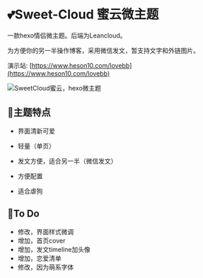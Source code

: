 # 💕Sweet-Cloud 蜜云微主题

一款hexo情侣微主题。后端为Leancloud。

为方便你的另一半操作博客，采用微信发文，暂支持文字和外链图片。

演示站: [https://www.heson10.com/lovebb](https://www.heson10.com/lovebb)

![SweetCloud蜜云，hexo微主题](https://cdn.jsdelivr.net/gh/heson10/pic@master/pic/20201110231901.png)

## 🎁主题特点

- 界面清新可爱

- 轻量（单页）

- 发文方便，适合另一半（微信发文）

- 方便配置

- 适合虐狗

  

## 🔧To Do

- 修改，界面样式微调
- 增加，首页cover
- 增加，发文timeline加头像
- 增加，恋爱清单
- 修改，因为萌系字体